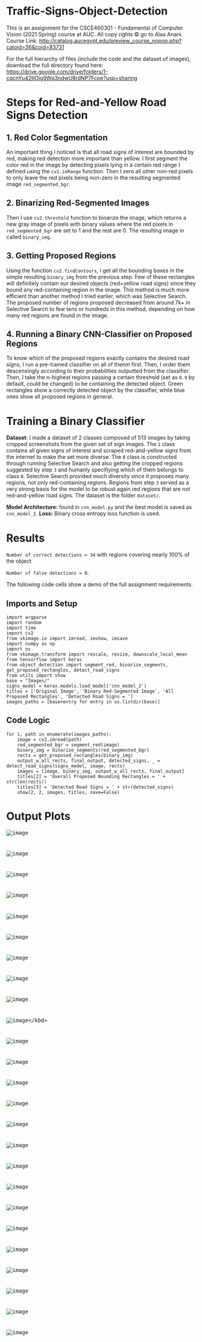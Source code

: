 # Traffic-Signs-Object-Detection
This is an assignment for the CSCE460301 - Fundamental of Computer Vision (2021 Spring) course at AUC. All copy rights © go to Alaa Anani. Course Link: http://catalog.aucegypt.edu/preview_course_nopop.php?catoid=36&coid=83731

For the full hierarchy of files (include the code and the dataset of images), download the full directory found here: https://drive.google.com/drive/folders/1-cqcnYu42tIOig9Wq3ndwU8rdNP7Fcpe?usp=sharing

# Steps for Red-and-Yellow Road Signs Detection

## 1. Red Color Segmentation

An important thing I noticed is that all road signs of interest are bounded by red, making red detection more important than yellow. I first segment the color red in the image by detecting pixels lying in a certain red range I defined using the `cv2.inRange` function. Then I zero all other non-red pixels to only leave the red pixels being non-zero in the resulting segmented image `red_segmented_bgr`. 

## 2. Binarizing Red-Segmented Images

Then I use `cv2.threshold` function to binarize the image, which returns a new gray image of pixels with binary values where the red pixels in `red_segmented_bgr` are set to 1 and the rest are 0. The resulting image in called `binary_img`.

## 3. Getting Proposed Regions

Using the function `cv2.findContours`, I get all the bounding boxes in the simple resulting `binary_img` from the previous step. Few of these rectangles will definitely contain our desired objects (red+yellow road signs) since they bound any red-containing region in the image. This method is much more efficient than another method I tried earlier, which was Selective Search. The proposed number of regions proposed decreased from around 7k+ in Selective Search to few tens or hundreds in this method, depending on how many red regions are found in the image.

## 4. Running a Binary CNN-Classifier on Proposed Regions

To know which of the proposed regions exactly contains the desired road signs, I run a pre-trained classifier on all of thenm first. Then, I order them descensingly according to their probabilities outputted from the classifier. Then, I take the n-highest regions passing a certain threshold (set as `0.9` by default, could be changed) to be containing the detected object. Green rectangles show a correctly detected object by the classifier, while blue ones show all proposed regions in general.

# Training a Binary Classifier

**Dataset**: I made a dataset of 2 classes composed of 513 images by taking cropped screenshots from the given set of sign images. The `1` class contains all given signs of interest and scraped red-and-yellow signs from the internet to make the set more diverse. The `0` class is constructed through running Selective Search and also getting the cropped regions suggested by step `3` and humanly specifiying which of them belongs to class `0`. Selective Search provided much diversity since it proposes many regions, not only red-containing regions. Regions from step `3` served as a very strong basis for the model to be robust again red regions that are not red-and-yellow road signs. The dataset is the folder `dataset/`.

**Model Architecture:** found in `cnn_model.py` and the best model is saved as `cnn_model_2`. 
**Loss:** Binary cross entropy loss function is used.

# Results

`Number of correct detections = 34` with regions covering nearly 100% of the object

`Number of false detections = 0`.


The following code cells show a demo of the full assignment requirements. 

## Imports and Setup
```
import argparse
import random
import time
import cv2
from skimage.io import imread, imshow, imsave
import numpy as np
import os
from skimage.transform import rescale, resize, downscale_local_mean
from tensorflow import keras
from object_detection import segment_red, binarize_segments, get_proposed_rectangles, detect_road_signs
from utils import show
base = "Images/"
signs_model = keras.models.load_model('cnn_model_2')
titles = ['Original Image', 'Binary Red-Segmented Image', 'All Proposed Rectangles', 'Detected Road Signs = ']
images_paths = [base+entry for entry in os.listdir(base)]
```

## Code Logic 
```
for i, path in enumerate(images_paths):
    image = cv2.imread(path)
    red_segmented_bgr = segment_red(image)
    binary_img = binarize_segments(red_segmented_bgr)
    rects = get_proposed_rectangles(binary_img)
    output_w_all_rects, final_output, detected_signs, _ = detect_road_signs(signs_model, image, rects)
    images = [image, binary_img, output_w_all_rects, final_output]
    titles[2] = 'Overall Proposed Bounding Rectangles = ' + str(len(rects))
    titles[3] = 'Detected Road Signs = ' + str(detected_signs)
    show(2, 2, images, titles, save=False)
```

# Output Plots
<kbd>![image](https://drive.google.com/uc?export=view&id=1-SUrWSLbzfLFF31JFyqed71h_Q1JN534)</kbd>
#
<kbd>![image](https://drive.google.com/uc?export=view&id=1-TpajfOjrrlNTM6yDmDLtoLyjfTTv7Qb)</kbd>
#
<kbd>![image](https://drive.google.com/uc?export=view&id=1-TVwNnZq8Gj2XCXjvHEw878myzGo3okW)</kbd>
#
<kbd>![image](https://drive.google.com/uc?export=view&id=1-TtxMDM4tNPEIjYnfI8PmrPH_boKcNEn)</kbd>
#
<kbd>![image](https://drive.google.com/uc?export=view&id=1-RtGEBPtmgNefO99m3s3NRzwetuI4sai)</kbd>
#
<kbd>![image](https://drive.google.com/uc?export=view&id=1-URLyAY1oZ5Ds4LnmiCnTv4cr_srMKpW)</kbd>
#
<kbd>![image](https://drive.google.com/uc?export=view&id=1-UbVM-kseuwyBQOgyrpsBX0P1soZrMHd)</kbd>
#
<kbd>![image](https://drive.google.com/uc?export=view&id=1-V7GWlP55k1O0fg7EPz5vLBlCYO_hAaL)</kbd>
#
<kbd>![image](https://drive.google.com/uc?export=view&id=1-WeswzGRlQsKY5zAMl4cJYafbdalPbDE)</kbd>
#
<kbd>![image](https://drive.google.com/uc?export=view&id=1-WQLUQU694eUmYWUUQ5KniKdB7WHC37_)</kbd>
#
<kbd>![image](https://drive.google.com/uc?export=view&id=1-YWS5SJlQ0dQQYfKtIppze5r5PWmmcNV)</kbd>
#
<kbd>![image](https://drive.google.com/uc?export=view&id=1-XJjcY8iZIdpepnnchuzQrKplHwuFI1E)</kbd>
#
<kbd>![image](https://drive.google.com/uc?export=view&id=1-YbageFCd5j0K3A1WAjaexSCFGRPGovA)</kbd>
#
<kbd>![image](https://drive.google.com/uc?export=view&id=1-YpXWns7Y_cZ7CtBa1deKIZyPyQ_-WhX)</kbd>
#
<kbd>![image](https://drive.google.com/uc?export=view&id=1-Yh5pSqwDvyOwjTWGPucOgXbQPD9ySSt)</kbd>
#
<kbd>![image](https://drive.google.com/uc?export=view&id=1-Yw5KQt5bgs2Qp_z9ijA35J2WJ51XpmQ)</kbd>
#
<kbd>![image](https://drive.google.com/uc?export=view&id=1-ZLjzdIvCAfntfeJx5SJ6jTIjXG8qTX7)</kbd>
#
<kbd>![image](https://drive.google.com/uc?export=view&id=1-Z-VmhMGcFK37HECP1CJMFxyu7P-EpQA)</kbd>
#
<kbd>![image](https://drive.google.com/uc?export=view&id=1-ZpmzhzyWItCiymMJl4s-ykL4ko5ceQk)</kbd>
#
<kbd>![image](https://drive.google.com/uc?export=view&id=1-ZTAo1SzVo30i3XUxHmJN9xJ5q8iADk1)</kbd>
#
<kbd>![image](https://drive.google.com/uc?export=view&id=1-_UgMMnbbVuUU9Oed1UeCxvjFqwkC_zm)</kbd>
#
<kbd>![image](https://drive.google.com/uc?export=view&id=1-_6EONmuLjcwiB_Tmtvb929WwK5lJIPe)</kbd>
#
<kbd>![image](https://drive.google.com/uc?export=view&id=1-aabTEMb2WXOqbjYuqw58lQUvSZBCzGr)</kbd>
#
<kbd>![image](https://drive.google.com/uc?export=view&id=1-bDxMlJn8K6ZMFa5TwX-feAbSKfvsbvP)</kbd>
#
<kbd>![image](https://drive.google.com/uc?export=view&id=1-beIEH8OOqMhFjoCP2d6DfRnB6vV1v77)</kbd>
